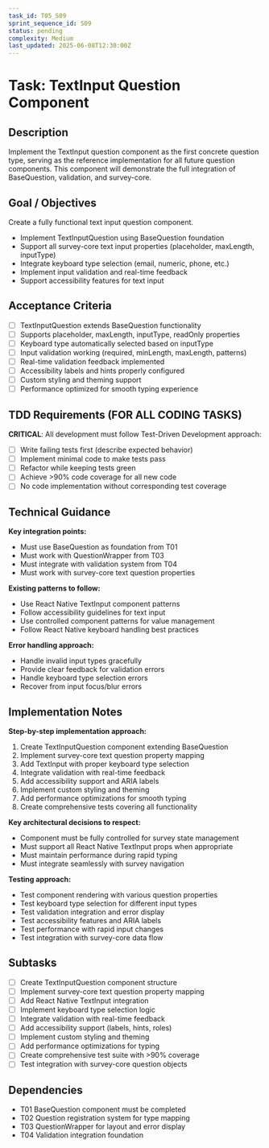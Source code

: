 ```yaml
---
task_id: T05_S09
sprint_sequence_id: S09
status: pending
complexity: Medium
last_updated: 2025-06-08T12:30:00Z
---
```


# Task: TextInput Question Component

## Description
Implement the TextInput question component as the first concrete question type, serving as the reference implementation for all future question components. This component will demonstrate the full integration of BaseQuestion, validation, and survey-core.

## Goal / Objectives
Create a fully functional text input question component.
- Implement TextInputQuestion using BaseQuestion foundation
- Support all survey-core text input properties (placeholder, maxLength, inputType)
- Integrate keyboard type selection (email, numeric, phone, etc.)
- Implement input validation and real-time feedback
- Support accessibility features for text input

## Acceptance Criteria
- [ ] TextInputQuestion extends BaseQuestion functionality
- [ ] Supports placeholder, maxLength, inputType, readOnly properties
- [ ] Keyboard type automatically selected based on inputType
- [ ] Input validation working (required, minLength, maxLength, patterns)
- [ ] Real-time validation feedback implemented
- [ ] Accessibility labels and hints properly configured
- [ ] Custom styling and theming support
- [ ] Performance optimized for smooth typing experience

## TDD Requirements (FOR ALL CODING TASKS)
**CRITICAL**: All development must follow Test-Driven Development approach:
- [ ] Write failing tests first (describe expected behavior)
- [ ] Implement minimal code to make tests pass
- [ ] Refactor while keeping tests green
- [ ] Achieve >90% code coverage for all new code
- [ ] No code implementation without corresponding test coverage

## Technical Guidance
**Key integration points:**
- Must use BaseQuestion as foundation from T01
- Must work with QuestionWrapper from T03
- Must integrate with validation system from T04
- Must work with survey-core text question properties

**Existing patterns to follow:**
- Use React Native TextInput component patterns
- Follow accessibility guidelines for text input
- Use controlled component patterns for value management
- Follow React Native keyboard handling best practices

**Error handling approach:**
- Handle invalid input types gracefully
- Provide clear feedback for validation errors
- Handle keyboard type selection errors
- Recover from input focus/blur errors

## Implementation Notes
**Step-by-step implementation approach:**
1. Create TextInputQuestion component extending BaseQuestion
2. Implement survey-core text question property mapping
3. Add TextInput with proper keyboard type selection
4. Integrate validation with real-time feedback
5. Add accessibility support and ARIA labels
6. Implement custom styling and theming
7. Add performance optimizations for smooth typing
8. Create comprehensive tests covering all functionality

**Key architectural decisions to respect:**
- Component must be fully controlled for survey state management
- Must support all React Native TextInput props when appropriate
- Must maintain performance during rapid typing
- Must integrate seamlessly with survey navigation

**Testing approach:**
- Test component rendering with various question properties
- Test keyboard type selection for different input types
- Test validation integration and error display
- Test accessibility features and ARIA labels
- Test performance with rapid input changes
- Test integration with survey-core data flow

## Subtasks
- [ ] Create TextInputQuestion component structure
- [ ] Implement survey-core text question property mapping
- [ ] Add React Native TextInput integration
- [ ] Implement keyboard type selection logic
- [ ] Integrate validation with real-time feedback
- [ ] Add accessibility support (labels, hints, roles)
- [ ] Implement custom styling and theming
- [ ] Add performance optimizations for typing
- [ ] Create comprehensive test suite with >90% coverage
- [ ] Test integration with survey-core question objects

## Dependencies
- T01 BaseQuestion component must be completed
- T02 Question registration system for type mapping
- T03 QuestionWrapper for layout and error display
- T04 Validation integration foundation